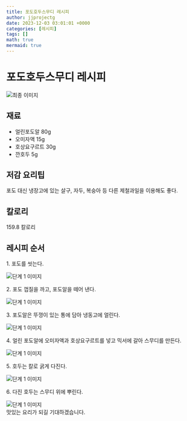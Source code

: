 ```yaml
---
title: 포도호두스무디 레시피
author: jjprojectg
date: 2023-12-03 03:01:01 +0000
categories: [레시피]
tags: []
math: true
mermaid: true
---
```

<meta name="og:type" content="website"/>
<meta charset="UTF-8"/>
<div class="header">
  <h1>포도호두스무디 레시피</h1>
</div>

<div class="container my-4">
  <div class="row">
    <div class="col-12 col-md-6">
      <div class="recipe-image">
        <img src="http://www.foodsafetykorea.go.kr/uploadimg/20141118/20141118102113_1416273673197.jpg" class="step-image" alt="최종 이미지"/>
      </div>
    </div>
    <div class="col-12 col-md-6">
      <div class="ingredients">
        <h2>재료</h2>
        <ul class="card">
          <li> 얼린포도알 80g </li>
          <li>  오미자액 15g </li>
          <li>  호상요구르트 30g </li>
          <li>  깐호두 5g </li>
</ul>
      </div>
    </div>
    <div class="col-12 col-md-6">
      <div class="ingredients">
        <h2>저감 요리팁</h2>
        <div class="card"> 
          <p>
            포도 대신 냉장고에 있는 살구, 자두, 복숭아 등 다른 제철과일을 이용해도 좋다.
          </p>
        </div>
      </div>
      <div class="ingredients">
        <h2>칼로리</h2>
        <div class="card"> 
          <p>
            159.8 칼로리
          </p>
        </div>
      </div>
    </div>
  </div>

  <h2 class="my-4">레시피 순서</h2>
  <div class="card recipe-card">
    <div class="card-body recipe-step">
      <p class="card-text step-description">1. 포도를 씻는다.</p>
      <img src="http://www.foodsafetykorea.go.kr/uploadimg/cook/688-1.jpg" alt="단계 1 이미지" class="step-image"/>
    </div>
  </div>
  <div class="card recipe-card">
    <div class="card-body recipe-step">
      <p class="card-text step-description">2. 포도 껍질을 까고, 포도알을 떼어 낸다.</p>
      <img src="http://www.foodsafetykorea.go.kr/uploadimg/cook/688-2.jpg" alt="단계 1 이미지" class="step-image"/>
    </div>
  </div>
  <div class="card recipe-card">
    <div class="card-body recipe-step">
      <p class="card-text step-description">3. 포도알은 뚜껑이 있는 통에 담아 냉동고에 얼린다.</p>
      <img src="http://www.foodsafetykorea.go.kr/uploadimg/cook/688-3.jpg" alt="단계 1 이미지" class="step-image"/>
    </div>
  </div>
  <div class="card recipe-card">
    <div class="card-body recipe-step">
      <p class="card-text step-description">4. 얼린 포도알에 오미자액과 호상요구르트를 넣고 믹서에 갈아 스무디를 만든다.</p>
      <img src="http://www.foodsafetykorea.go.kr/uploadimg/cook/688-4.jpg" alt="단계 1 이미지" class="step-image"/>
    </div>
  </div>
  <div class="card recipe-card">
    <div class="card-body recipe-step">
      <p class="card-text step-description">5. 호두는 칼로 굵게 다진다.</p>
      <img src="http://www.foodsafetykorea.go.kr/uploadimg/cook/688-5.jpg" alt="단계 1 이미지" class="step-image"/>
    </div>
  </div>
  <div class="card recipe-card">
    <div class="card-body recipe-step">
      <p class="card-text step-description">6. 다진 호두는 스무디 위에 뿌린다.</p>
      <img src="http://www.foodsafetykorea.go.kr/uploadimg/cook/688-6.jpg" alt="단계 1 이미지" class="step-image"/>
    </div>
  </div>

</div>
맛있는 요리가 되길 기대하겠습니다.
